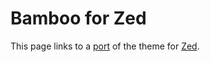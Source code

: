 # Bamboo for Zed

This page links to a [port](https://github.com/LoamStudios/zed-bamboo-theme) of the theme for [Zed](https://zed.dev).
